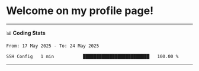 # Welcome on my profile page!
<!-- print(("dralla"[::-1]+"s").capitalize()) -->

<!-- ---
👨🏻‍💻 **Busy With**
* Learning new Skills.
* Building small Projects.
* Being helpful. -->

---
📊 **Coding Stats**
<!--START_SECTION:waka-->

```txt
From: 17 May 2025 - To: 24 May 2025

SSH Config   1 min           █████████████████████████   100.00 %
```

<!--END_SECTION:waka-->
---
